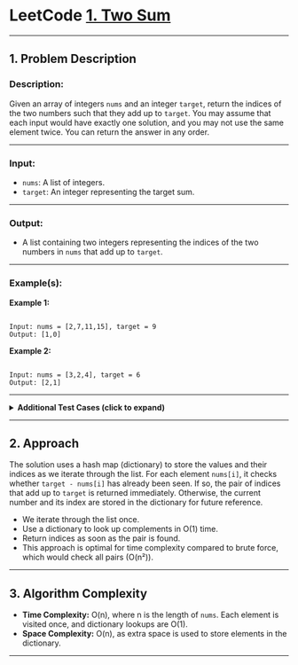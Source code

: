 # LeetCode [1. Two Sum](https://leetcode.com/problems/two-sum/description/)

---

## 1. Problem Description

### Description:
Given an array of integers `nums` and an integer `target`, return the indices of the two numbers such that they add up to `target`. You may assume that each input would have exactly one solution, and you may not use the same element twice. You can return the answer in any order.

---

### Input:
- `nums`: A list of integers.
- `target`: An integer representing the target sum.

---

### Output:
- A list containing two integers representing the indices of the two numbers in `nums` that add up to `target`.

---

### Example(s):
**Example 1:**
```

Input: nums = [2,7,11,15], target = 9
Output: [1,0]

```

**Example 2:**
```

Input: nums = [3,2,4], target = 6
Output: [2,1]

```

---

<details>
<summary><strong>Additional Test Cases (click to expand)</strong></summary>

**Test Case 1:**
```

Input: nums = [3,3], target = 6
Output: [1,0]
Explanation: The two elements 3 and 3 sum to 6.

```

**Test Case 2:**
```

Input: nums = [1,2,3,4,5], target = 9
Output: [4,3]
Explanation: The elements at indices 4 and 3 (5 + 4) sum to 9.

```

</details>

---

## 2. Approach

The solution uses a hash map (dictionary) to store the values and their indices as we iterate through the list. For each element `nums[i]`, it checks whether `target - nums[i]` has already been seen. If so, the pair of indices that add up to `target` is returned immediately. Otherwise, the current number and its index are stored in the dictionary for future reference.

- We iterate through the list once.
- Use a dictionary to look up complements in O(1) time.
- Return indices as soon as the pair is found.
- This approach is optimal for time complexity compared to brute force, which would check all pairs (O(n²)).

---

## 3. Algorithm Complexity

- **Time Complexity:** O(n), where n is the length of `nums`. Each element is visited once, and dictionary lookups are O(1).
- **Space Complexity:** O(n), as extra space is used to store elements in the dictionary.

---